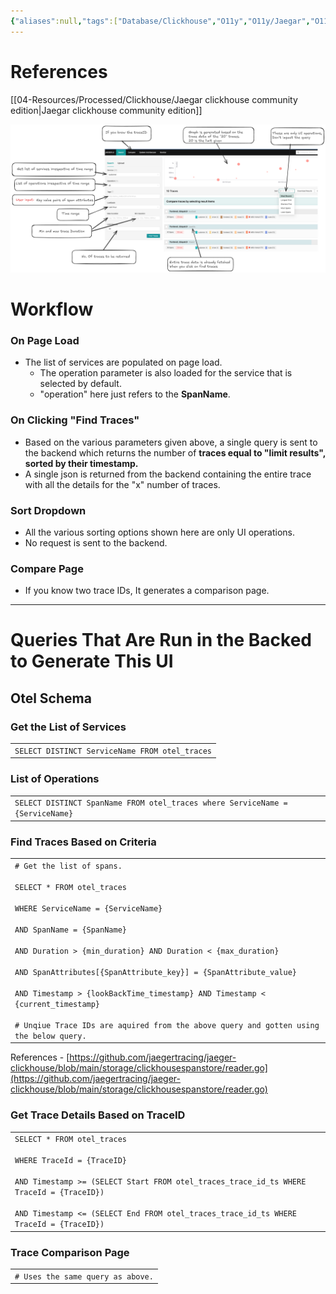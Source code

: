 ```yaml
---
{"aliases":null,"tags":["Database/Clickhouse","O11y","O11y/Jaegar","O11y/Jaegar/RemoteStorage"],"publish":true,"date created":"2024-12-09T15:22","date modified":"2025-01-14T17:30","Description":"Study of how jaegar is building its UI. i.e., what are the backend queries being run to power Jaegar.","PassFrontmatter":true,"created":"2025-01-14T17:30:46.499+05:30","updated":"2025-01-14T17:30:46.499+05:30"}
---
```



# References

[[04-Resources/Processed/Clickhouse/Jaegar clickhouse community edition\|Jaegar clickhouse community edition]]

![Pasted image 20241218222454.png](../../../03-Projects/EventStore/Notes/attachments/Pasted%20image%2020241218222454.png)

# Workflow

### On Page Load

- The list of services are populated on page load.
    - The operation parameter is also loaded for the service that is selected by default. 
    - "operation" here just refers to the **SpanName**. 

### On Clicking "Find Traces"

- Based on the various parameters given above, a single query is sent to the backend which returns the number of **traces equal to "limit results", sorted by their timestamp.**
- A single json is returned from the backend containing the entire trace with all the details for the "x" number of traces. 

### Sort Dropdown

- All the various sorting options shown here are only UI operations. 
- No request is sent to the backend. 

### Compare Page

- If you know two trace IDs, It generates a comparison page.

  

---

# Queries That Are Run in the Backed to Generate This UI

## Otel Schema

### Get the List of Services

|   |
|---|
|`SELECT DISTINCT ServiceName FROM otel_traces`|

  

### List of Operations

|   |
|---|
|`SELECT DISTINCT SpanName FROM otel_traces where ServiceName = {ServiceName}`|

  

### Find Traces Based on Criteria

|                                                                                                                                                                                                                                                                                                                                                                                                                                                                                |
| ------------------------------------------------------------------------------------------------------------------------------------------------------------------------------------------------------------------------------------------------------------------------------------------------------------------------------------------------------------------------------------------------------------------------------------------------------------------------------ |
| `# Get the list of spans.`<br><br>`SELECT * FROM otel_traces`<br><br>`WHERE ServiceName = {ServiceName}`<br><br>`AND SpanName = {SpanName}`<br><br>`AND Duration > {min_duration} AND Duration < {max_duration}`<br><br>`AND SpanAttributes[{SpanAttribute_key}] = {SpanAttribute_value}`<br><br>`AND Timestamp > {lookBackTime_timestamp} AND Timestamp < {current_timestamp}`<br><br>`# Unqiue Trace IDs are aquired from the above query and gotten using the below query.` |

References - [https://github.com/jaegertracing/jaeger-clickhouse/blob/main/storage/clickhousespanstore/reader.go](https://github.com/jaegertracing/jaeger-clickhouse/blob/main/storage/clickhousespanstore/reader.go)

### Get Trace Details Based on TraceID

|   |
|---|
|`SELECT * FROM otel_traces`<br><br>`WHERE TraceId = {TraceID}`<br><br>`AND Timestamp >= (SELECT Start FROM otel_traces_trace_id_ts WHERE TraceId = {TraceID})`<br><br>`AND Timestamp <= (SELECT End FROM otel_traces_trace_id_ts WHERE TraceId = {TraceID})`|

  

### Trace Comparison Page

|                                   |
| --------------------------------- |
| `# Uses the same query as above.` |
